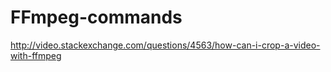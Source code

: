 # FFmpeg-commands

http://video.stackexchange.com/questions/4563/how-can-i-crop-a-video-with-ffmpeg
